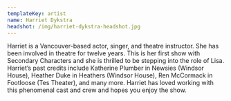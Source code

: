 ```yaml
---
templateKey: artist
name: Harriet Dykstra
headshot: /img/harriet-dykstra-headshot.jpg
---
```

Harriet is a Vancouver-based actor, singer, and theatre instructor. She has been involved in theatre for twelve years. This is her first show with Secondary Characters and she is thrilled to be stepping into the role of Lisa. Harriet’s past credits include Katherine Plumber in Newsies (Windsor House), Heather Duke in Heathers (Windsor House), Ren McCormack in Footloose (Tes Theater), and many more. Harriet has loved working with this phenomenal cast and crew and hopes you enjoy the show.